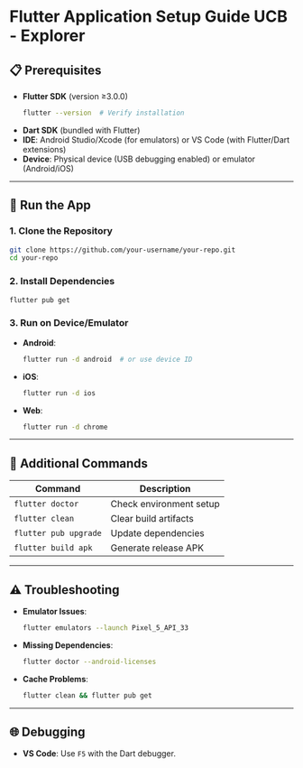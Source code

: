 
# **Flutter Application Setup Guide UCB - Explorer**

## 📋 Prerequisites  
- **Flutter SDK** (version ≥3.0.0)  
  ```bash
  flutter --version  # Verify installation
  ```
- **Dart SDK** (bundled with Flutter)  
- **IDE**: Android Studio/Xcode (for emulators) or VS Code (with Flutter/Dart extensions)  
- **Device**: Physical device (USB debugging enabled) or emulator (Android/iOS)  

---

## 🚀 **Run the App**  
### **1. Clone the Repository**  
```bash
git clone https://github.com/your-username/your-repo.git
cd your-repo
```

### **2. Install Dependencies**  
```bash
flutter pub get
```

### **3. Run on Device/Emulator**  
- **Android**:  
  ```bash
  flutter run -d android  # or use device ID
  ```
- **iOS**:  
  ```bash
  flutter run -d ios
  ```
- **Web**:  
  ```bash
  flutter run -d chrome
  ```

---

## 🔧 **Additional Commands**  
| Command | Description |  
|---------|-------------|  
| `flutter doctor` | Check environment setup |  
| `flutter clean` | Clear build artifacts |  
| `flutter pub upgrade` | Update dependencies |  
| `flutter build apk` | Generate release APK |  

---

## ⚠️ **Troubleshooting**  
- **Emulator Issues**:  
  ```bash
  flutter emulators --launch Pixel_5_API_33
  ```
- **Missing Dependencies**:  
  ```bash
  flutter doctor --android-licenses
  ```
- **Cache Problems**:  
  ```bash
  flutter clean && flutter pub get
  ```

---

## 🌐 **Debugging**  
- **VS Code**: Use `F5` with the Dart debugger.    
